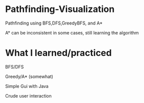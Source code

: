 # Pathfinding-Visualization
Pathfinding using BFS,DFS,GreedyBFS, and A*

A* can be inconsistent in some cases, still learning the algorithm

# What I learned/practiced

BFS/DFS

Greedy/A* (somewhat)

Simple Gui with Java

Crude user interaction

